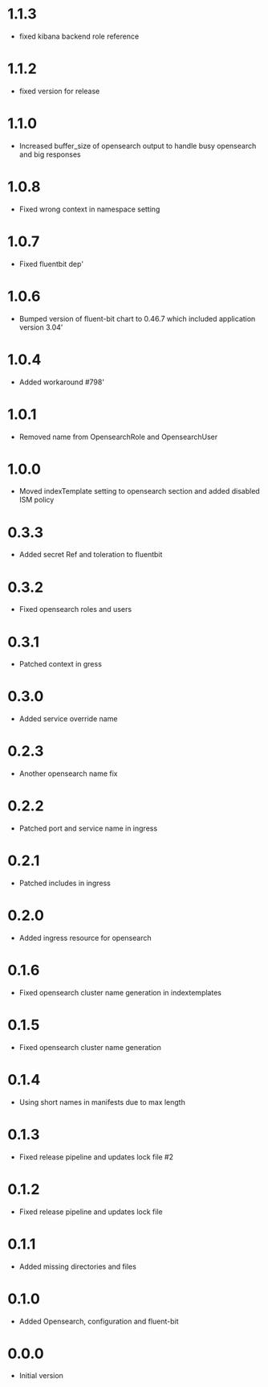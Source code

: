 # 1.1.3
- fixed kibana backend role reference

# 1.1.2
- fixed version for release

# 1.1.0
- Increased buffer_size of opensearch output to handle busy opensearch and big responses

# 1.0.8
- Fixed wrong context in namespace setting

# 1.0.7
- Fixed fluentbit dep'

# 1.0.6
- Bumped version of fluent-bit chart to 0.46.7 which included application version 3.04'

# 1.0.4
- Added workaround #798'

# 1.0.1
- Removed name from OpensearchRole and OpensearchUser

# 1.0.0
- Moved indexTemplate setting to opensearch section and added disabled ISM policy

# 0.3.3
- Added secret Ref and toleration to fluentbit

# 0.3.2
- Fixed opensearch roles and users

# 0.3.1
- Patched context in gress

# 0.3.0
- Added service override name

# 0.2.3
- Another opensearch name fix

# 0.2.2
- Patched port and service name in ingress

# 0.2.1
- Patched includes in ingress

# 0.2.0
- Added ingress resource for opensearch

# 0.1.6
- Fixed opensearch cluster name generation in indextemplates

# 0.1.5
- Fixed opensearch cluster name generation

# 0.1.4
- Using short names in manifests due to max length

# 0.1.3
- Fixed release pipeline and updates lock file #2

# 0.1.2
- Fixed release pipeline and updates lock file

# 0.1.1
- Added missing directories and files

# 0.1.0
- Added Opensearch, configuration and fluent-bit

# 0.0.0
- Initial version
